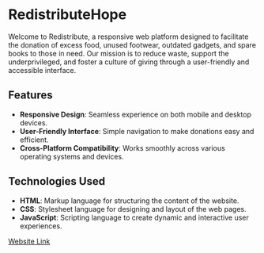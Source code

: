 # RedistributeHope

Welcome to Redistribute, a responsive web platform designed to facilitate the donation of excess food, unused footwear, outdated gadgets, and spare books to those in need. Our mission is to reduce waste, support the underprivileged, and foster a culture of giving through a user-friendly and accessible interface.

## Features

- **Responsive Design**: Seamless experience on both mobile and desktop devices.
- **User-Friendly Interface**: Simple navigation to make donations easy and efficient.
- **Cross-Platform Compatibility**: Works smoothly across various operating systems and devices.

## Technologies Used

- **HTML**: Markup language for structuring the content of the website.
- **CSS**: Stylesheet language for designing and layout of the web pages.
- **JavaScript**: Scripting language to create dynamic and interactive user experiences.

[Website Link](https://shreyaprakashh.github.io/RedistributeHope/)
